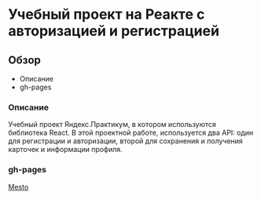 # Учебный проект на Реакте с авторизацией и регистрацией

## Обзор

- Описание
- gh-pages

### Описание

Учебный проект Яндекс.Практикум, в котором используются библиотека React.
В этой проектной работе, используется два API: один для регистрации и авторизации, второй для сохранения и получения карточек и информации профиля.

### gh-pages

[Mesto](https://maxim7137.github.io/mesto-react-auth/)
